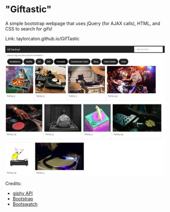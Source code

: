 # "Giftastic" 

A simple bootstrap webpage that uses jQuery (for AJAX calls), HTML, and CSS to search for gifs!

Link: taylorcaton.github.io/GifTastic

![Preview Image](/assets/images/Capture1.jpg)

Credits: 
* [giphy API](https://developers.giphy.com/) 
* [Bootstrap](http://getbootstrap.com/) 
* [Bootswatch](https://bootswatch.com/)